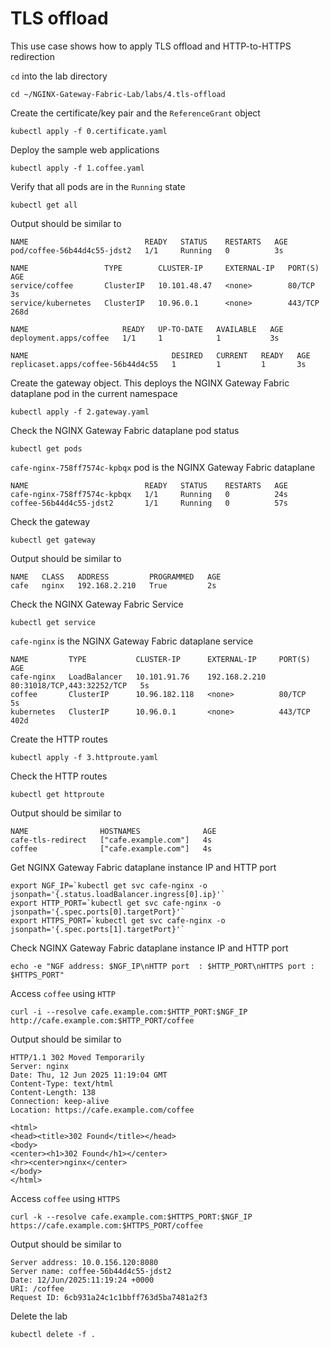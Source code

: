 # TLS offload

This use case shows how to apply TLS offload and HTTP-to-HTTPS redirection

`cd` into the lab directory
```code
cd ~/NGINX-Gateway-Fabric-Lab/labs/4.tls-offload
```

Create the certificate/key pair and the `ReferenceGrant` object
```code
kubectl apply -f 0.certificate.yaml
```

Deploy the sample web applications
```code
kubectl apply -f 1.coffee.yaml
```

Verify that all pods are in the `Running` state

```code
kubectl get all
```

Output should be similar to

```
NAME                          READY   STATUS    RESTARTS   AGE
pod/coffee-56b44d4c55-jdst2   1/1     Running   0          3s

NAME                 TYPE        CLUSTER-IP     EXTERNAL-IP   PORT(S)   AGE
service/coffee       ClusterIP   10.101.48.47   <none>        80/TCP    3s
service/kubernetes   ClusterIP   10.96.0.1      <none>        443/TCP   268d

NAME                     READY   UP-TO-DATE   AVAILABLE   AGE
deployment.apps/coffee   1/1     1            1           3s

NAME                                DESIRED   CURRENT   READY   AGE
replicaset.apps/coffee-56b44d4c55   1         1         1       3s
```

Create the gateway object. This deploys the NGINX Gateway Fabric dataplane pod in the current namespace
```code
kubectl apply -f 2.gateway.yaml
```

Check the NGINX Gateway Fabric dataplane pod status
```
kubectl get pods
```

`cafe-nginx-758ff7574c-kpbqx` pod is the NGINX Gateway Fabric dataplane
```
NAME                          READY   STATUS    RESTARTS   AGE
cafe-nginx-758ff7574c-kpbqx   1/1     Running   0          24s
coffee-56b44d4c55-jdst2       1/1     Running   0          57s
```

Check the gateway
```code
kubectl get gateway
```

Output should be similar to
```code
NAME   CLASS   ADDRESS         PROGRAMMED   AGE
cafe   nginx   192.168.2.210   True         2s
```

Check the NGINX Gateway Fabric Service
```code
kubectl get service
```

`cafe-nginx` is the NGINX Gateway Fabric dataplane service
```
NAME         TYPE           CLUSTER-IP      EXTERNAL-IP     PORT(S)                      AGE
cafe-nginx   LoadBalancer   10.101.91.76    192.168.2.210   80:31018/TCP,443:32252/TCP   5s
coffee       ClusterIP      10.96.182.118   <none>          80/TCP                       5s
kubernetes   ClusterIP      10.96.0.1       <none>          443/TCP                      402d
```

Create the HTTP routes
```code
kubectl apply -f 3.httproute.yaml
```

Check the HTTP routes
```code
kubectl get httproute
```

Output should be similar to
```code
NAME                HOSTNAMES              AGE
cafe-tls-redirect   ["cafe.example.com"]   4s
coffee              ["cafe.example.com"]   4s
```

Get NGINX Gateway Fabric dataplane instance IP and HTTP port
```code
export NGF_IP=`kubectl get svc cafe-nginx -o jsonpath='{.status.loadBalancer.ingress[0].ip}'`
export HTTP_PORT=`kubectl get svc cafe-nginx -o jsonpath='{.spec.ports[0].targetPort}'`
export HTTPS_PORT=`kubectl get svc cafe-nginx -o jsonpath='{.spec.ports[1].targetPort}'`
```

Check NGINX Gateway Fabric dataplane instance IP and HTTP port
```code
echo -e "NGF address: $NGF_IP\nHTTP port  : $HTTP_PORT\nHTTPS port : $HTTPS_PORT"
```

Access `coffee` using `HTTP`
```code
curl -i --resolve cafe.example.com:$HTTP_PORT:$NGF_IP http://cafe.example.com:$HTTP_PORT/coffee
```

Output should be similar to
```code
HTTP/1.1 302 Moved Temporarily
Server: nginx
Date: Thu, 12 Jun 2025 11:19:04 GMT
Content-Type: text/html
Content-Length: 138
Connection: keep-alive
Location: https://cafe.example.com/coffee

<html>
<head><title>302 Found</title></head>
<body>
<center><h1>302 Found</h1></center>
<hr><center>nginx</center>
</body>
</html>
```

Access `coffee` using `HTTPS`
```code
curl -k --resolve cafe.example.com:$HTTPS_PORT:$NGF_IP https://cafe.example.com:$HTTPS_PORT/coffee
```

Output should be similar to
```code
Server address: 10.0.156.120:8080
Server name: coffee-56b44d4c55-jdst2
Date: 12/Jun/2025:11:19:24 +0000
URI: /coffee
Request ID: 6cb931a24c1c1bbff763d5ba7481a2f3
```

Delete the lab

```code
kubectl delete -f .
```
